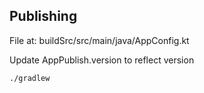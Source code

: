 ## Publishing

File at: buildSrc/src/main/java/AppConfig.kt

Update AppPublish.version to reflect version

`./gradlew `